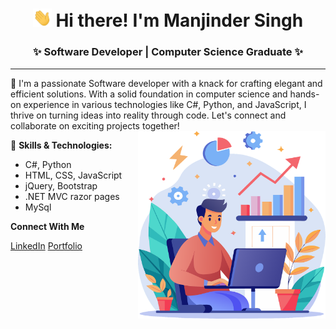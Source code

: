
<!-- Heading -->
<h1 align="center"><img src="wave.gif" width="30px"> Hi there! I'm Manjinder Singh</h1>

<!-- About Section -->
<h3 align="center">✨ Software Developer | Computer Science Graduate ✨</h3>
<hr>
    👋 I'm  a passionate Software developer with a knack for crafting elegant and efficient solutions. With a solid foundation in computer science and hands-on experience in various technologies like C#, Python, and JavaScript, I thrive on turning ideas into reality through code. Let's connect and collaborate on exciting projects together!

<img align="right" alt="GIF" src="ReadmeImg.png" width="300" height="300" />


🔧 **Skills & Technologies:**
- C#, Python
- HTML, CSS, JavaScript
- jQuery, Bootstrap
- .NET MVC razor pages
- MySql  


**Connect With Me**
<p align="left">
<a href="https://www.linkedin.com/in/manjinder-singh-808876239/">LinkedIn</a> 
<a href="https://manjinder5911.github.io/Portfolio/">Portfolio</a>
</p>


<!-- THE END -->
